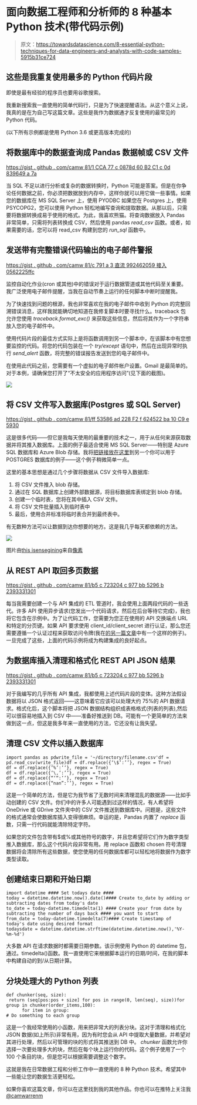 # 面向数据工程师和分析师的 8 种基本 Python 技术(带代码示例)

> 原文：<https://towardsdatascience.com/8-essential-python-techniques-for-data-engineers-and-analysts-with-code-samples-5915b31ce724>

## 这些是我重复使用最多的 Python 代码片段

即使是最有经验的程序员也要用谷歌搜索。

我重新搜索我一直使用的简单代码行，只是为了快速提醒语法。从这个意义上说，我真的是在为自己写这篇文章。这些是我作为数据通才反复使用的最常见的 Python 代码。

(以下所有示例都是使用 Python 3.6 或更高版本完成的)

## 将数据库中的数据查询成 Pandas 数据帧或 CSV 文件

[https://gist . github . com/camw 81/1 CCA 77 c 0878d 60 B2 C1 c 0d 839649 a 7a](https://gist.github.com/camw81/1cca77c0878ded60b2c1c0d839649a7a)

当 SQL 不足以进行分析或复杂的数据转换时，Python 可能是答案。但是在你争论任何数据之前，你必须把数据放到内存中，这样你就可以用它做一些事情。如果您的数据库在 MS SQL Server 上，使用 PYODBC 如果您在 Postgres 上，使用 PSYCOPG2，您可以使用 Python 轻松地编写查询和提取数据。从那以后，只需要将数据转换成易于使用的格式。为此，我喜欢熊猫。将查询数据放入 Pandas 非常简单，只需将列表转换成 CSV，然后使用 pandas *read_csv* 函数。或者，如果需要的话，您可以将 read_csv 构建到您的 *run_sql* 函数中。

## 发送带有完整错误代码输出的电子邮件警报

[https://gist . github . com/camw 81/c 791 a 3 直流 992462059 接入 0562225ffc](https://gist.github.com/camw81/c791a3dc992462059accce0562225ffc)

监控自动化作业(cron 或其他)中的错误对于运行数据管道或其他代码至关重要。我广泛使用电子邮件提醒，当我在自动节奏上运行的任何脚本中断时提醒我。

为了快速找到问题的根源，我也非常喜欢在我的电子邮件中收到 Python 的完整回溯错误消息，这样我就能确切地知道在我修复脚本时要寻找什么。traceback 包允许您使用 *traceback.format_exc()* 来获取这些信息，然后将其作为一个字符串放入您的电子邮件中。

使用代码片段的最佳方式实际上是将函数调用到另一个脚本中，在该脚本中有您想要监控的代码。将您的代码包装在一个 *try/except* 语句中，然后在出现异常时执行 *send_alert* 函数，将完整的错误报告发送到您的电子邮件中。

在使用此代码之前，您需要有一个虚拟的电子邮件帐户设置。Gmail 是最简单的。对于本例，请确保您打开了“不太安全的应用程序访问”(见下面的截图)。

![](img/b443e94b3de85454ab217d7846e495f7.png)

## 将 CSV 文件写入数据库(Postgres 或 SQL Server)

[https://gist . github . com/camw 81/ff 53586 ad 228 F2 f 624522 ba 10 C9 e 5930](https://gist.github.com/camw81/ff53586ad228f2f624522ba10c9e5930)

这是很多代码——但它是我每天使用的最重要的技术之一，用于从任何来源获取数据并将其推入数据库。上面的例子最适合使用 MS SQL Server——特别是 Azure SQL 数据库和 Azure Blob 存储。我将[把链接放在这里](https://gist.github.com/camw81/6be60842c67d9ae3e4610781d82c91ac)到另一个你可以用于 POSTGRES 数据库的例子——这个例子稍微简单一点。

这里的基本思想是通过几个步骤将数据从 CSV 文件导入数据库:

1.  将 CSV 文件推入 blob 存储。
2.  通过在 SQL 数据库上创建外部数据源，将目标数据库表绑定到 blob 存储。
3.  创建一个临时表，您将在其中插入 CSV 文件。
4.  将 CSV 文件批量插入到临时表中
5.  最后，使用合并标准将临时表合并到最终表中。

有无数种方法可以让数据到达你想要的地方。这是我几乎每天都依赖的方法。

![](img/bc52a79d2d6f3a5f713bfb64ca183bfb.png)

图片由[this isensegining](https://www.pexels.com/@thisisengineering?utm_content=attributionCopyText&utm_medium=referral&utm_source=pexels)来自[像素](https://www.pexels.com/photo/extreme-close-up-photo-of-codes-on-screen-3861976/?utm_content=attributionCopyText&utm_medium=referral&utm_source=pexels)

## 从 REST API 取回多页数据

[https://gist . github . com/camw 81/b5 c 723204 c 977 bb 5296 b 2393331301](https://gist.github.com/camw81/b5c7234204c977bb5296b23933321301)

每当我需要创建一个与 API 集成的 ETL 管道时，我会使用上面两段代码的一些迭代。许多 API 使用异步请求(您发出一个代码请求，然后在后台等待它完成)，我也将它包含在示例中。为了让代码工作，您需要为您正在使用的 API 交换端点 URL 和特定的分页键。如果 API 要求使用 client_id/client_secret 进行认证，那么您还需要遵循一个认证过程来获取访问令牌(我在[的另一篇文章](https://medium.com/me/stats/post/edcc8d6441b1)中有一个这样的例子)。一旦完成了这些，上面的代码示例将成为构建集成的良好起点。

## 为数据库插入清理和格式化 REST API JSON 结果

[https://gist . github . com/camw 81/b5 c 723204 c 977 bb 5296 b 2393331301](https://gist.github.com/camw81/eb92fc23b690967237059adff254f4df)

对于我编写的几乎所有 API 集成，我都使用上述代码片段的变体。这种方法假设数据将以 JSON 格式返回——这意味着它应该可以处理大约 75%的 API 数据请求。格式化后，这个脚本将把 JSON 数据结构组织成表格格式(列表的列表),然后可以很容易地插入到 CSV 中——准备好推送到 DB。可能有一个更简单的方法来做到这一点，但这是我多年来一直使用的方法，它还没有让我失望。

## 清理 CSV 文件以插入数据库

```
import pandas as pdwrite_file = '~/directory/filename.csv'df = pd.read_csv(write_file)df = df.replace({‘\$’:’’}, regex = True)
df = df.replace({‘%’:’’}, regex = True)
df = df.replace({‘\,’:’’}, regex = True)
df = df.replace({“‘“:’’}, regex = True)
df = df.replace({“nan”:’’}, regex = True)
```

这是一个简单的方法，但是它为我节省了无数时间来清理混乱的数据源——比如手动创建的 CSV 文件。你们中的许多人可能遇到过这样的情况，有人希望将 OneDrive 或 GDrive 文件夹中的 CSV 文件推送到数据库中。问题是，这些文件的格式通常会使数据库插入变得很麻烦。幸运的是，Pandas 内置了 *replace* 函数，只需一行代码就能清除特定字符。

如果您的文件包含带有$或%或其他符号的数字，并且您希望将它们作为数字类型推入数据库，那么这个代码片段非常有用。用 replace 函数和 chosen 符号清理数据将会清除所有这些数据，使您使用的任何数据库都可以轻松地将数据作为数字类型读取。

## 创建结束日期和开始日期

```
import datetime #### Set todays date ####
today = datetime.datetime.now().date()#### Create to_date by adding or subtracting dates from today's date
to_date = today-datetime.timedelta(1) #### Create your from date by subtracting the number of days back #### you want to start
from_date = today-datetime.timedelta(7)#### Create timestamp of today's date using desired format
todaysdate = datetime.datetime.strftime(datetime.datetime.now(),'%Y-%m-%d')
```

大多数 API 在请求数据时都需要日期参数。该示例使用 Python 的 datetime 包，通过。timedelta()函数。我一直使用它来根据脚本运行的日期/时间，在我的脚本中构建自动的到/从日期计算。

## 分块处理大的 Python 列表

```
def chunker(seq, size):
 return (seq[pos:pos + size] for pos in range(0, len(seq), size))for group in chunker(order_items,100):
      for item in group:
# Do something to each group
```

这是一个我经常使用的小函数，用来把非常大的列表分块。这对于清理和格式化 JSON 数据(如上所示)非常有用，因为有时您会从 API 中提取大量数据，并希望对其进行处理，然后以可管理的块的形式将其推送到 DB 中。 *chunker* 函数允许你选择一次要处理多大的块，然后在每个块上运行你的代码。这个例子使用了一个 100 个条目的块，但是您可以根据需要调整这个数字。

这就是我在日常数据工程和分析工作中一直使用的 8 种 Python 技术。希望其中一些能让您的数据生活更轻松。

如果你喜欢这篇文章，你可以在这里找到我的其他作品。你也可以在推特上关注我 [@camwarrenm](https://twitter.com/camwarrenm)